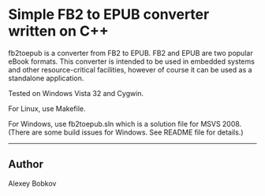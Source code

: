 # Simple FB2 to EPUB converter written on C++ #

fb2toepub is a converter from FB2 to EPUB. FB2 and EPUB are two popular eBook formats.
This converter is intended to be used in embedded systems and other resource-critical facilities, however of course it can be used as a standalone application.

Tested on Windows Vista 32 and Cygwin.

For Linux, use Makefile.

For Windows, use fb2toepub.sln which is a solution file for MSVS 2008. (There are some build issues for Windows. See README file for details.)


---


## Author ##

Alexey Bobkov